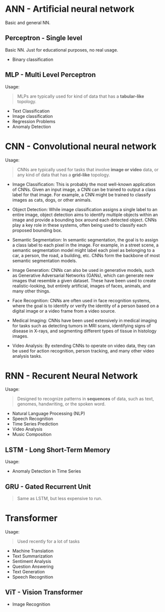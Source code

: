 # ANN - Artificial neural network

Basic and general NN.

## Perceptron - Single level

Basic NN. Just for educational purposes, no real usage.

- Binary classification

## MLP - Multi Level Perceptron

Usage:

> MLPs are typically used for kind of data that has a **tabular-like** topology.

- Text Classification
- Image classification
- Regression Problems
- Anomaly Detection

# CNN - Convolutional neural network

Usage:

> CNNs are typically used for tasks that involve **image or video** data, or any kind of data that has a **grid-like** topology.

- Image Classification: This is probably the most well-known application of CNNs. Given an input image, a CNN can be trained to output a class label for that image. For example, a CNN might be trained to classify images as cats, dogs, or other animals.

- Object Detection: While image classification assigns a single label to an entire image, object detection aims to identify multiple objects within an image and provide a bounding box around each detected object. CNNs play a key role in these systems, often being used to classify each proposed bounding box.

- Semantic Segmentation: In semantic segmentation, the goal is to assign a class label to each pixel in the image. For example, in a street scene, a semantic segmentation model might label each pixel as belonging to a car, a person, the road, a building, etc. CNNs form the backbone of most semantic segmentation models.

- Image Generation: CNNs can also be used in generative models, such as Generative Adversarial Networks (GANs), which can generate new images that resemble a given dataset. These have been used to create realistic-looking, but entirely artificial, images of faces, animals, and many other things.

- Face Recognition: CNNs are often used in face recognition systems, where the goal is to identify or verify the identity of a person based on a digital image or a video frame from a video source.

- Medical Imaging: CNNs have been used extensively in medical imaging for tasks such as detecting tumors in MRI scans, identifying signs of disease in X-rays, and segmenting different types of tissue in histology images.

- Video Analysis: By extending CNNs to operate on video data, they can be used for action recognition, person tracking, and many other video analysis tasks.

# RNN - Recurent Neural Network

Usage:

> Designed to recognize patterns in **sequences** of data, such as text, genomes, handwriting, or the spoken word.

- Natural Language Processing (NLP)
- Speech Recognition
- Time Series Prediction
- Video Analysis
- Music Composition

## LSTM - Long Short-Term Memory

Usage:

- Anomaly Detection in Time Series

## GRU - Gated Recurrent Unit

> Same as LSTM, but less expensive to run.

# Transformer

Usage:

> Used recently for a lot of tasks

- Machine Translation
- Text Summarization
- Sentiment Analysis
- Question Answering
- Text Generation
- Speech Recognition

## ViT - Vision Transformer

- Image Recognition
